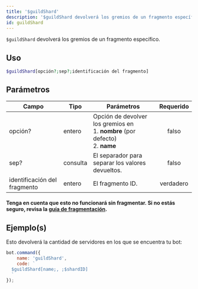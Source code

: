 ```yaml
---
title: '$guildShard'
description: '$guildShard devolverá los gremios de un fragmento específico.'
id: guildShard
---
```


`$guildShard` devolverá los gremios de un fragmento específico.

## Uso

```php
$guildShard[opción?;sep?;identificación del fragmento]
```

## Parámetros

| Campo                        | Tipo     | Parámetros                                                                                          | Requerido |
| ---------------------------- | -------- | --------------------------------------------------------------------------------------------------- |:---------:|
| opción?                      | entero   | Opción de devolver los gremios en <br /> 1. **nombre** (por defecto) <br /> 2. **name** |   falso   |
| sep?                         | consulta | El separador para separar los valores devueltos.                                                    |   falso   |
| identificación del fragmento | entero   | El fragmento ID.                                                                                    | verdadero |

#### Tenga en cuenta que esto no funcionará sin fragmentar. Si no estás seguro, revisa la [guía de fragmentación](../../guides/Client/6sharding.md).

## Ejemplo(s)

Esto devolverá la cantidad de servidores en los que se encuentra tu bot:

```javascript
bot.command({
    name: 'guildShard',
    code: `
  $guildShard[name;, ;$shardID]
  `
});
```
